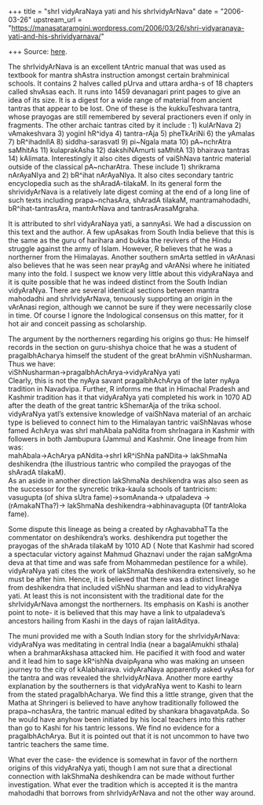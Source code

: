+++
title = "shrI vidyAraNaya yati and his shrIvidyArNava"
date = "2006-03-26"
upstream_url = "https://manasataramgini.wordpress.com/2006/03/26/shri-vidyaranaya-yati-and-his-shrividyarnava/"

+++
Source: [here](https://manasataramgini.wordpress.com/2006/03/26/shri-vidyaranaya-yati-and-his-shrividyarnava/).

The shrIvidyArNava is an excellent tAntric manual that was used as
textbook for mantra shAstra instruction amongst certain brahminical
schools. It contains 2 halves called pUrva and uttara ardha-s of 18
chapters called shvAsas each. It runs into 1459 devanagari print pages
to give an idea of its size. It is a digest for a wide range of material
from ancient tantras that appear to be lost. One of these is the
kukkuTeshvara tantra, whose prayogas are still remembered by several
practioners even if only in fragments. The other archaic tantras cited
by it include : 1) kulArNava 2) vAmakeshvara 3) yoginI hR^idya 4)
tantra-rAja 5) pheTkAriNi 6) the yAmalas 7) bR^ihadnIlA 8)
siddha-sarasvatI 9) pi\~Ngala mata 10) pA\~nchrAtra saMhitAs 11)
kulaprakAsha 12) dakshiNAmurti saMhitA 13) bhairava tantras 14)
kAlimata. Interestingly it also cites digests of vaiShNava tantric
material outside of the classical pA\~ncharAtra. These include 1)
shrikrama nArAyaNIya and 2) bR^ihat nArAyaNIya. It also cites secondary
tantric encyclopedia such as the shAradA-tilakaM. In its general form
the shrividyArNava is a relatively late digest coming at the end of a
long line of such texts including prapa\~nchasAra, shAradA tilakaM,
mantramahodadhi, bR^ihat-tantrasAra, mantrArNava and tantrasArasaMgraha.

It is attributed to shrI vidyAraNaya yati, a sannyAsi. We had a
discussion on this text and the author. A few upAsakas from South India
believe that this is the same as the guru of harihara and bukka the
revivers of the Hindu struggle against the army of Islam. However, R
believes that he was a northerner from the Himalayas. Another southern
smArta settled in vArAnasi also believes that he was seen near prayAg
and vArANsi where he initiated many into the fold. I suspect we know
very little about this vidyAraNaya and it is quite possible that he was
indeed distinct from the South Indian vidyAraNya. There are several
identical sections between mantra mahodadhi and shrIvidyArNava,
tenuously supporting an origin in the vArAnasi region, although we
cannot be sure if they were necessarily close in time. Of course I
ignore the Indological consensus on this matter, for it hot air and
conceit passing as scholarship.

The argument by the northerners regarding his origins go thus: He
himself records in the section on guru-shishya choice that he was a
student of pragalbhAcharya himself the student of the great brAhmin
viShNusharman. Thus we have:  
viShNusharman->pragalbhAchArya->vidyAraNya yati  
Clearly, this is not the nyAya savant pragalbhAchArya of the later nyAya
tradition in Navadvipa. Further, R informs me that in Himachal Pradesh
and Kashmir tradition has it that vidyAraNya yati completed his work in
1070 AD after the death of the great tantric kShemarAja of the trika
school. vidyAraNya yatI’s extensive knowledge of vaiShNava material of
an archaic type is believed to connect him to the Himalayan tantric
vaiShNavas whose famed AchArya was shrI mahAbala paNdita from shrInagara
in Kashmir with followers in both Jambupura (Jammu) and Kashmir. One
lineage from him was:  
mahAbala->AchArya pANdita->shrI kR^iShNa paNDita-> lakShmaNa deshikendra
(the illustrious tantric who compiled the prayogas of the shAradA
tilakaM).  
As an aside in another direction lakShmaNa deshikendra was also seen as
the successor for the syncretic trika-kaula schools of tantricism:  
vasugupta (of shiva sUtra fame)->somAnanda-> utpaladeva ->
(rAmakaNTha?)-> lakShmaNa deshikendra->abhinavagupta (0f tantrAloka
fame).

Some dispute this lineage as being a created by rAghavabhaTTa the
commentator on deshikendra’s works. deshikendra put together the
prayogas of the shArada tilakaM by 1010 AD ( Note that Kashmir had
scored a spectacular victory against Mahmud Ghaznavi under the rajan
saMgrAma deva at that time and was safe from Mohammedan pestilence for a
while). vidyAraNya yati cites the work of lakShmaNa deshikendra
extensively, so he must be after him. Hence, it is believed that there
was a distinct lineage from deshikendra that included viShNu sharman and
lead to vidyAraNya yati. At least this is not inconsistent with the
traditional date for the shrIvidyArNava amongst the northerners. Its
emphasis on Kashi is another point to note- it is believed that this may
have a link to utpaladeva’s ancestors hailing from Kashi in the days of
rajan lalitAditya.

The muni provided me with a South Indian story for the shrIvidyArNava:
vidyAraNya was meditating in central India (near a bagalAmukhi sthala)
when a brahmarAkshasa attacked him. He pacified it with food and water
and it lead him to sage kR^ishNa dvaipAyana who was making an unseen
journey to the city of kAlabhairava. vidyAraNaya apparently asked vyAsa
for the tantra and was revealed the shrIvidyArNava. Another more earthy
explanation by the southerners is that vidyAraNya went to Kashi to learn
from the stated pragalbhAcharya. We find this a little strange, given
that the Matha at Shringeri is believed to have anyhow traditionally
followed the prapa\~nchasAra, the tantric manual edited by shankara
bhagavatpAda. So he would have anyhow been initiated by his local
teachers into this rather than go to Kashi for his tantric lessons. We
find no evidence for a pragalbhAchArya. But it is pointed out that it is
not uncommon to have two tantric teachers the same time.

What ever the case- the evidence is somewhat in favor of the northern
origins of this vidyAraNya yati, though I am not sure that a directional
connection with lakShmaNa deshikendra can be made without further
investigation. What ever the tradition which is accepted it is the
mantra mahodadhi that borrows from shrIvidyArNava and not the other way
around.

